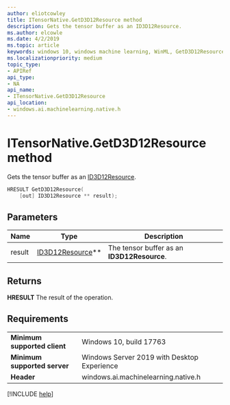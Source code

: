 ```yaml
---
author: eliotcowley
title: ITensorNative.GetD3D12Resource method
description: Gets the tensor buffer as an ID3D12Resource.
ms.author: elcowle
ms.date: 4/2/2019
ms.topic: article
keywords: windows 10, windows machine learning, WinML, GetD3D12Resource
ms.localizationpriority: medium
topic_type:
- APIRef
api_type:
- NA
api_name:
- ITensorNative.GetD3D12Resource
api_location:
- windows.ai.machinelearning.native.h
---
```


# ITensorNative.GetD3D12Resource method

Gets the tensor buffer as an [ID3D12Resource](https://docs.microsoft.com/windows/desktop/api/d3d12/nn-d3d12-id3d12resource).

```cpp
HRESULT GetD3D12Resource(
    [out] ID3D12Resource ** result);
```

## Parameters

| Name | Type | Description |
|------|------|-------------|
| result | [ID3D12Resource](https://docs.microsoft.com/windows/desktop/api/d3d12/nn-d3d12-id3d12resource)** | The tensor buffer as an **ID3D12Resource**. |

## Returns

**HRESULT**
The result of the operation.

## Requirements

| | |
|-|-|
| **Minimum supported client** | Windows 10, build 17763 |
| **Minimum supported server** | Windows Server 2019 with Desktop Experience |
| **Header** | windows.ai.machinelearning.native.h |

[!INCLUDE [help](../../includes/get-help.md)]
